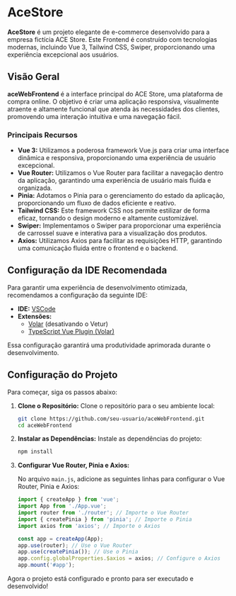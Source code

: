 # AceStore

**AceStore** é um projeto elegante de e-commerce desenvolvido para a empresa fictícia ACE Store. Este Frontend é construído com tecnologias modernas, incluindo Vue 3, Tailwind CSS, Swiper, proporcionando uma experiência excepcional aos usuários.

## Visão Geral

**aceWebFrontend** é a interface principal do ACE Store, uma plataforma de compra online. O objetivo é criar uma aplicação responsiva, visualmente atraente e altamente funcional que atenda às necessidades dos clientes, promovendo uma interação intuitiva e uma navegação fácil.

### Principais Recursos

- **Vue 3:** Utilizamos a poderosa framework Vue.js para criar uma interface dinâmica e responsiva, proporcionando uma experiência de usuário excepcional.
- **Vue Router:** Utilizamos o Vue Router para facilitar a navegação dentro da aplicação, garantindo uma experiência de usuário mais fluida e organizada.
- **Pinia:** Adotamos o Pinia para o gerenciamento do estado da aplicação, proporcionando um fluxo de dados eficiente e reativo.
- **Tailwind CSS:** Este framework CSS nos permite estilizar de forma eficaz, tornando o design moderno e altamente customizável.
- **Swiper:** Implementamos o Swiper para proporcionar uma experiência de carrossel suave e interativa para a visualização dos produtos.
- **Axios:** Utilizamos Axios para facilitar as requisições HTTP, garantindo uma comunicação fluida entre o frontend e o backend.

## Configuração da IDE Recomendada

Para garantir uma experiência de desenvolvimento otimizada, recomendamos a configuração da seguinte IDE:

- **IDE:** [VSCode](https://code.visualstudio.com/)
- **Extensões:**
  - [Volar](https://marketplace.visualstudio.com/items?itemName=Vue.volar) (desativando o Vetur)
  - [TypeScript Vue Plugin (Volar)](https://marketplace.visualstudio.com/items?itemName=Vue.vscode-typescript-vue-plugin)

Essa configuração garantirá uma produtividade aprimorada durante o desenvolvimento.

## Configuração do Projeto

Para começar, siga os passos abaixo:

1. **Clone o Repositório:**
   Clone o repositório para o seu ambiente local:
   ```sh
   git clone https://github.com/seu-usuario/aceWebFrontend.git
   cd aceWebFrontend

2. **Instalar as Dependências:**
   Instale as dependências do projeto:
   ```sh
   npm install

3. **Configurar Vue Router, Pinia e Axios:**

   No arquivo `main.js`, adicione as seguintes linhas para configurar o Vue Router, Pinia e Axios:

   ```javascript
   import { createApp } from 'vue';
   import App from './App.vue';
   import router from './router'; // Importe o Vue Router
   import { createPinia } from 'pinia'; // Importe o Pinia
   import axios from 'axios'; // Importe o Axios

   const app = createApp(App);
   app.use(router); // Use o Vue Router
   app.use(createPinia()); // Use o Pinia
   app.config.globalProperties.$axios = axios; // Configure o Axios
   app.mount('#app');

Agora o projeto está configurado e pronto para ser executado e desenvolvido!
